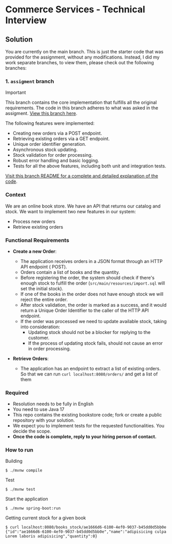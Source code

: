 # Commerce Services - Technical Interview

## Solution

You are currently on the main branch. This is just the starter code that was provided for
the assignment, without any modifications.
Instead, I did my work separate branches, to view them, please check out the following
branches:

### 1. `assigment` branch

> [!IMPORTANT]
> This branch contains the core implementation that fulfills all the original
> requirements. The code in this branch adheres to what was asked in the assigment.
> [View this branch here](https://github.com/iivvaannxx/magento-order-management/tree/assigment).

The following features were implemented:

- Creating new orders via a POST endpoint.
- Retrieving existing orders via a GET endpoint.
- Unique order identifier generation.
- Asynchronous stock updating.
- Stock validation for order processing.
- Robust error handling and basic logging.
- Tests for all the above features, including both unit and integration tests.

[Visit this branch README for a complete and detailed explanation of the code](https://github.com/iivvaannxx/magento-order-management/tree/assigment).

### Context

We are an online book store. We have an API that returns our catalog and stock.
We want to implement two new features in our system:

- Process new orders
- Retrieve existing orders

### Functional Requirements

- **Create a new Order**:
    - The application receives orders in a JSON format through an HTTP API endpoint (
      POST).
    - Orders contain a list of books and the quantity.
    - Before registering the order, the system should check if there's enough stock to
      fulfill the order (`src/main/resources/import.sql` will set the initial stock).
    - If one of the books in the order does not have enough stock we will reject the
      entire order.
    - After stock validation, the order is marked as a success, and it would return a
      Unique Order Identifier to the caller of the HTTP API endpoint.
    - If the order was processed we need to update available stock, taking into
      consideration:
        - Updating stock should not be a blocker for replying to the customer.
        - If the process of updating stock fails, should not cause an error in order
          processing.

- **Retrieve Orders**:
    - The application has an endpoint to extract a list of existing orders. So that we can
      run `curl localhost:8080/orders/` and get a list of them

### Required

- Resolution needs to be fully in English
- You need to use Java 17
- This repo contains the existing bookstore code; fork or create a public repository with
  your solution.
- We expect you to implement tests for the requested functionalities. You decide the
  scope.
- **Once the code is complete, reply to your hiring person of contact.**

### How to run

Building

```shell
$ ./mvnw compile
```

Test

```shell
$ ./mvnw test
```

Start the application

```shell
$ ./mvnw spring-boot:run
```

Getting current stock for a given book

```shell
$ curl localhost:8080/books_stock/ae1666d6-6100-4ef0-9037-b45dd0d5bb0e
{"id":"ae1666d6-6100-4ef0-9037-b45dd0d5bb0e","name":"adipisicing culpa Lorem laboris adipisicing","quantity":0}
```
